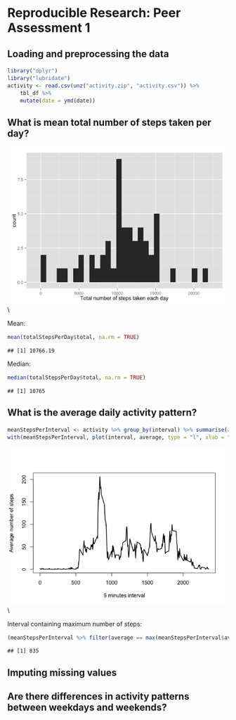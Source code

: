 # Reproducible Research: Peer Assessment 1


## Loading and preprocessing the data

```r
library("dplyr")
library("lubridate")
activity <- read.csv(unz("activity.zip", "activity.csv")) %>% 
    tbl_df %>% 
    mutate(date = ymd(date))
```


## What is mean total number of steps taken per day?
![](PA1_template_files/figure-html/unnamed-chunk-2-1.png)\

Mean:

```r
mean(totalStepsPerDay$total, na.rm = TRUE)
```

```
## [1] 10766.19
```

Median:

```r
median(totalStepsPerDay$total, na.rm = TRUE)
```

```
## [1] 10765
```


## What is the average daily activity pattern?

```r
meanStepsPerInterval <- activity %>% group_by(interval) %>% summarise(average = mean(steps, na.rm = TRUE)) 
with(meanStepsPerInterval, plot(interval, average, type = "l", xlab = "5 minutes interval", ylab = "Average number of steps", lwd = 2))
```

![](PA1_template_files/figure-html/unnamed-chunk-5-1.png)\

Interval containing maximum number of steps:

```r
(meanStepsPerInterval %>% filter(average == max(meanStepsPerInterval$average)))$interval
```

```
## [1] 835
```



## Imputing missing values



## Are there differences in activity patterns between weekdays and weekends?
